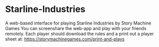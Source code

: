 # Starline-Industries
A web-based interface for playing Starline Industries by Story Machine Games
You can screenshare the web-app and play with your friends remotely.
Each player should download the rules and a print out a player sheet at: https://storymachinegames.com/print-and-plays
